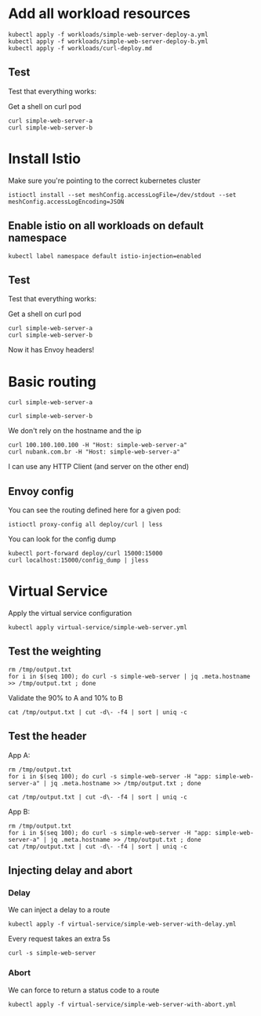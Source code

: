 # Add all workload resources

```
kubectl apply -f workloads/simple-web-server-deploy-a.yml
kubectl apply -f workloads/simple-web-server-deploy-b.yml
kubectl apply -f workloads/curl-deploy.md
```

## Test

Test that everything works:

Get a shell on curl pod

```
curl simple-web-server-a
curl simple-web-server-b
```

# Install Istio

Make sure you're pointing to the correct kubernetes cluster

```shell
istioctl install --set meshConfig.accessLogFile=/dev/stdout --set meshConfig.accessLogEncoding=JSON
```

## Enable istio on all workloads on default namespace

```
kubectl label namespace default istio-injection=enabled
```

## Test

Test that everything works:

Get a shell on curl pod

```
curl simple-web-server-a
curl simple-web-server-b
```

Now it has Envoy headers!

# Basic routing

```
curl simple-web-server-a
```

```
curl simple-web-server-b
```

We don't rely on the hostname and the ip

```shell
curl 100.100.100.100 -H "Host: simple-web-server-a"
curl nubank.com.br -H "Host: simple-web-server-a"
```

I can use any HTTP Client (and server on the other end)

## Envoy config

You can see the routing defined here for a given pod:

```
istioctl proxy-config all deploy/curl | less
```

You can look for the config dump

```
kubectl port-forward deploy/curl 15000:15000
curl localhost:15000/config_dump | jless
```

# Virtual Service

Apply the virtual service configuration

```
kubectl apply virtual-service/simple-web-server.yml
```

## Test the weighting

```shell
rm /tmp/output.txt
for i in $(seq 100); do curl -s simple-web-server | jq .meta.hostname >> /tmp/output.txt ; done
```

Validate the 90% to A and 10% to B
```shell
cat /tmp/output.txt | cut -d\- -f4 | sort | uniq -c
```
## Test the header

App A:

```shell
rm /tmp/output.txt
for i in $(seq 100); do curl -s simple-web-server -H "app: simple-web-server-a" | jq .meta.hostname >> /tmp/output.txt ; done

cat /tmp/output.txt | cut -d\- -f4 | sort | uniq -c
```

App B:

```shell
rm /tmp/output.txt
for i in $(seq 100); do curl -s simple-web-server -H "app: simple-web-server-a" | jq .meta.hostname >> /tmp/output.txt ; done
cat /tmp/output.txt | cut -d\- -f4 | sort | uniq -c
```

## Injecting delay and abort

### Delay

We can inject a delay to a route

```shell
kubectl apply -f virtual-service/simple-web-server-with-delay.yml
```

Every request takes an extra 5s

```
curl -s simple-web-server
```

### Abort

We can force to return a status code to a route

```shell
kubectl apply -f virtual-service/simple-web-server-with-abort.yml
```

